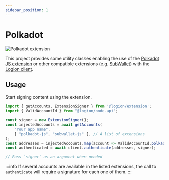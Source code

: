 ```yaml
---
sidebar_position: 1
---
```


# Polkadot

![Polkadot extension](/img/polkadot.png)

This project provides some utility classes enabling the use of the
[Polkadot JS extension](https://github.com/polkadot-js/extension#readme)
or other compatible extensions (e.g. [SubWallet](https://www.subwallet.app/))
with the [Logion client](/docs/category/client).

## Usage

Start signing content using the extension.

```typescript
import { getAccounts, ExtensionSigner } from '@logion/extension';
import { ValidAccountId } from "@logion/node-api";

const signer = new ExtensionSigner();
const injectedAccounts = await getAccounts(
    "Your app name",
    [ "polkadot-js", "subwallet-js" ], // A list of extensions
);
const addresses = injectedAccounts.map(account => ValidAccountId.polkadot(account.address));
const authenticated = await client.authenticate(addresses, signer);

// Pass `signer` as an argument when needed
```

:::info
If several accounts are available in the listed extensions, the call to `authenticate`
will require a signature for each one of them.
:::

